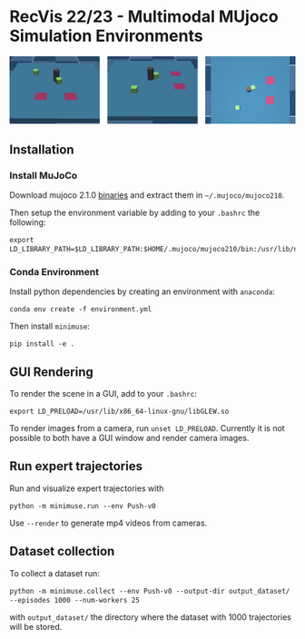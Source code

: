 # RecVis 22/23 - Multimodal MUjoco Simulation Environments

![Push-v0 illustration](https://github.com/rjgpinel/minimuse/blob/main/img/minimuse_sim.png)

## Installation

### Install MuJoCo

Download mujoco 2.1.0 [binaries](https://mujoco.org/download) and extract them in `~/.mujoco/mujoco210`.<br/>

Then setup the environment variable by adding to your `.bashrc` the following:
```
export LD_LIBRARY_PATH=$LD_LIBRARY_PATH:$HOME/.mujoco/mujoco210/bin:/usr/lib/nvidia
```

### Conda Environment

Install python dependencies by creating an environment with `anaconda`:
```
conda env create -f environment.yml
```

Then install `minimuse`:
```
pip install -e .
```

## GUI Rendering

To render the scene in a GUI, add to your `.bashrc`:
```
export LD_PRELOAD=/usr/lib/x86_64-linux-gnu/libGLEW.so
```
To render images from a camera, run `unset LD_PRELOAD`. Currently it is not possible to both have a GUI window and render camera images.


## Run expert trajectories

Run and visualize expert trajectories with
```
python -m minimuse.run --env Push-v0
```
Use `--render` to generate mp4 videos from cameras.

## Dataset collection
To collect a dataset run:

```
python -m minimuse.collect --env Push-v0 --output-dir output_dataset/ --episodes 1000 --num-workers 25
```
with `output_dataset/` the directory where the dataset with 1000 trajectories will be stored.

